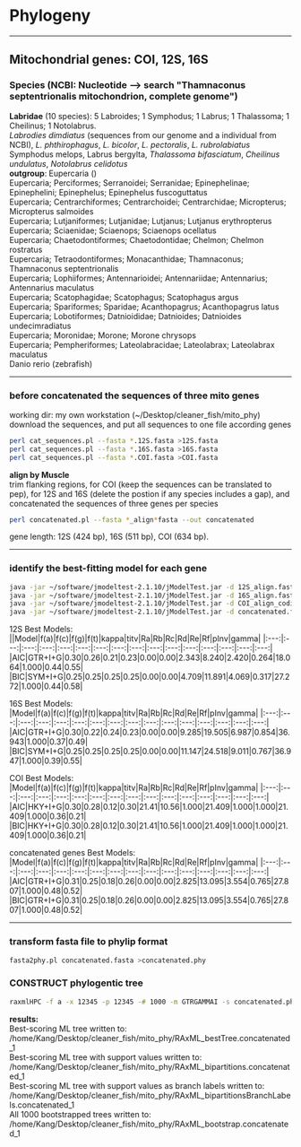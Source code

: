 # Phylogeny
-----------
## Mitochondrial genes: COI, 12S, 16S
### Species (NCBI: Nucleotide --> search "Thamnaconus septentrionalis mitochondrion, complete genome")
**Labridae** (10 species): 5 Labroides; 1 Symphodus; 1 Labrus; 1 Thalassoma; 1 Cheilinus; 1 Notolabrus.     
*Labrodies dimdiatus* (sequences from our genome and a individual from NCBI), *L. phthirophagus*, *L. bicolor*, *L. pectoralis*, *L. rubrolabiatus*     
Symphodus melops, Labrus bergylta, *Thalassoma bifasciatum*, *Cheilinus undulatus*, *Notolabrus celidotus*    
**outgroup**: Eupercaria ()     
Eupercaria; Perciformes; Serranoidei; Serranidae; Epinephelinae; Epinephelini; Epinephelus; Epinephelus fuscoguttatus    
Eupercaria; Centrarchiformes; Centrarchoidei; Centrarchidae; Micropterus; Micropterus salmoides    
Eupercaria; Lutjaniformes; Lutjanidae; Lutjanus; Lutjanus erythropterus     
Eupercaria; Sciaenidae; Sciaenops; Sciaenops ocellatus     
Eupercaria; Chaetodontiformes; Chaetodontidae; Chelmon; Chelmon rostratus     
Eupercaria; Tetraodontiformes; Monacanthidae; Thamnaconus; Thamnaconus septentrionalis     
Eupercaria; Lophiiformes; Antennarioidei; Antennariidae; Antennarius; Antennarius maculatus       
Eupercaria; Scatophagidae; Scatophagus; Scatophagus argus        
Eupercaria; Spariformes; Sparidae; Acanthopagrus; Acanthopagrus latus      
Eupercaria; Lobotiformes; Datnioididae; Datnioides; Datnioides undecimradiatus     
Eupercaria; Moronidae; Morone; Morone chrysops     
Eupercaria; Pempheriformes; Lateolabracidae; Lateolabrax; Lateolabrax maculatus  
Danio rerio (zebrafish)     
***
### before concatenated the sequences of three mito genes
working dir: my own workstation (~/Desktop/cleaner_fish/mito_phy)    
download the sequences, and put all sequences to one file according genes      
```bash
perl cat_sequences.pl --fasta *.12S.fasta >12S.fasta
perl cat_sequences.pl --fasta *.16S.fasta >16S.fasta
perl cat_sequences.pl --fasta *.COI.fasta >COI.fasta
```
**align by Muscle**    
trim flanking regions, for COI (keep the sequences can be translated to pep), for 12S and 16S (delete the postion if any species includes a gap), and concatenated the sequences of three genes per species       
```bash
perl concatenated.pl --fasta *_align*fasta --out concatenated
```
gene length: 12S (424 bp), 16S (511 bp), COI (634 bp).    
***
### identify the best-fitting model for each gene
```bash
java -jar ~/software/jmodeltest-2.1.10/jModelTest.jar -d 12S_align.fasta -g 4 -i -f -AIC -BIC -a
java -jar ~/software/jmodeltest-2.1.10/jModelTest.jar -d 16S_align.fasta -g 4 -i -f -AIC -BIC -a
java -jar ~/software/jmodeltest-2.1.10/jModelTest.jar -d COI_align_coding.fasta -g 4 -i -f -AIC -BIC -a
java -jar ~/software/jmodeltest-2.1.10/jModelTest.jar -d concatenated.fasta -g 4 -i -f -AIC -BIC -a
```

12S Best Models:    
||Model|f(a)|f(c)|f(g)|f(t)|kappa|titv|Ra|Rb|Rc|Rd|Re|Rf|pInv|gamma|
|:---:|:---:|:---:|:---:|:---:|:---:|:---:|:---:|:---:|:---:|:---:|:---:|:---:|:---:|:---:|:---:|
|AIC|GTR+I+G|0.30|0.26|0.21|0.23|0.00|0.00|2.343|8.240|2.420|0.264|18.064|1.000|0.44|0.55|
|BIC|SYM+I+G|0.25|0.25|0.25|0.25|0.00|0.00|4.709|11.891|4.069|0.317|27.272|1.000|0.44|0.58|

16S Best Models:   
|Model|f(a)|f(c)|f(g)|f(t)|kappa|titv|Ra|Rb|Rc|Rd|Re|Rf|pInv|gamma|
|:---:|:---:|:---:|:---:|:---:|:---:|:---:|:---:|:---:|:---:|:---:|:---:|:---:|:---:|:---:|:---:|
|AIC|GTR+I+G|0.30|0.22|0.24|0.23|0.00|0.00|9.285|19.505|6.987|0.854|36.943|1.000|0.37|0.49|
|BIC|SYM+I+G|0.25|0.25|0.25|0.25|0.00|0.00|11.147|24.518|9.011|0.767|36.947|1.000|0.39|0.55|

COI Best Models:    
|Model|f(a)|f(c)|f(g)|f(t)|kappa|titv|Ra|Rb|Rc|Rd|Re|Rf|pInv|gamma|
|:---:|:---:|:---:|:---:|:---:|:---:|:---:|:---:|:---:|:---:|:---:|:---:|:---:|:---:|:---:|:---:|
|AIC|HKY+I+G|0.30|0.28|0.12|0.30|21.41|10.56|1.000|21.409|1.000|1.000|21.409|1.000|0.36|0.21|
|BIC|HKY+I+G|0.30|0.28|0.12|0.30|21.41|10.56|1.000|21.409|1.000|1.000|21.409|1.000|0.36|0.21|

concatenated genes Best Models:       
|Model|f(a)|f(c)|f(g)|f(t)|kappa|titv|Ra|Rb|Rc|Rd|Re|Rf|pInv|gamma|
|:---:|:---:|:---:|:---:|:---:|:---:|:---:|:---:|:---:|:---:|:---:|:---:|:---:|:---:|:---:|:---:|
|AIC|GTR+I+G|0.31|0.25|0.18|0.26|0.00|0.00|2.825|13.095|3.554|0.765|27.807|1.000|0.48|0.52|    
|BIC|GTR+I+G|0.31|0.25|0.18|0.26|0.00|0.00|2.825|13.095|3.554|0.765|27.807|1.000|0.48|0.52|    

***

### transform fasta file to phylip format
```bash
fasta2phy.pl concatenated.fasta >concatenated.phy
```
### CONSTRUCT phylogentic tree
```bash
raxmlHPC -f a -x 12345 -p 12345 -# 1000 -m GTRGAMMAI -s concatenated.phy -n concatenated_1
```
**results:**        
Best-scoring ML tree written to: /home/Kang/Desktop/cleaner_fish/mito_phy/RAxML_bestTree.concatenated_1       
Best-scoring ML tree with support values written to: /home/Kang/Desktop/cleaner_fish/mito_phy/RAxML_bipartitions.concatenated_1      
Best-scoring ML tree with support values as branch labels written to: /home/Kang/Desktop/cleaner_fish/mito_phy/RAxML_bipartitionsBranchLabels.concatenated_1       
All 1000 bootstrapped trees written to: /home/Kang/Desktop/cleaner_fish/mito_phy/RAxML_bootstrap.concatenated_1         
